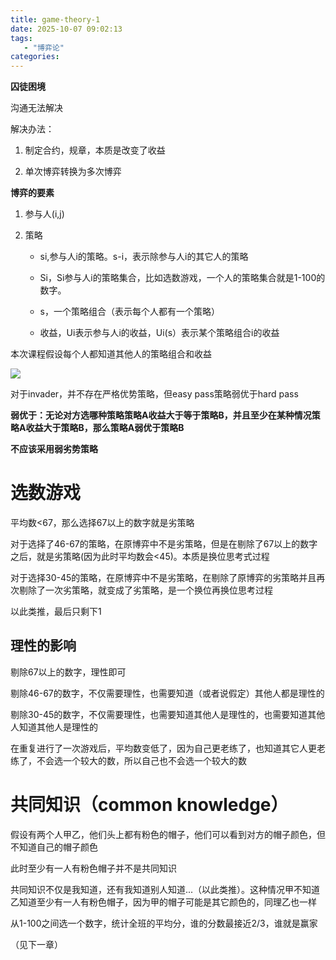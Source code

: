 ```yaml
---
title: game-theory-1
date: 2025-10-07 09:02:13
tags: 
   - "博弈论"
categories:
---
```



**囚徒困境**

沟通无法解决

解决办法：

1. &#x20;制定合约，规章，本质是改变了收益

2. 单次博弈转换为多次博弈



**博弈的要素**

1. 参与人(i,j)

2. 策略

   * si,参与人i的策略。s-i，表示除参与人i的其它人的策略

   * Si，Si参与人i的策略集合，比如选数游戏，一个人的策略集合就是1-100的数字。

   * s，一个策略组合（表示每个人都有一个策略）

   * 收益，Ui表示参与人i的收益，Ui(s）表示某个策略组合i的收益

本次课程假设每个人都知道其他人的策略组合和收益



![](images/diagram.png)

对于invader，并不存在严格优势策略，但easy pass策略弱优于hard pass

**弱优于：无论对方选哪种策略策略A收益大于等于策略B，并且至少在某种情况策略A收益大于策略B，那么策略A弱优于策略B**

**不应该采用弱劣势策略**



# 选数游戏

平均数<67，那么选择67以上的数字就是劣策略

对于选择了46-67的策略，在原博弈中不是劣策略，但是在剔除了67以上的数字之后，就是劣策略(因为此时平均数会<45)。本质是换位思考式过程

对于选择30-45的策略，在原博弈中不是劣策略，在剔除了原博弈的劣策略并且再次剔除了一次劣策略，就变成了劣策略，是一个换位再换位思考过程

以此类推，最后只剩下1



## 理性的影响

剔除67以上的数字，理性即可

剔除46-67的数字，不仅需要理性，也需要知道（或者说假定）其他人都是理性的

剔除30-45的数字，不仅需要理性，也需要知道其他人是理性的，也需要知道其他人知道其他人是理性的

在重复进行了一次游戏后，平均数变低了，因为自己更老练了，也知道其它人更老练了，不会选一个较大的数，所以自己也不会选一个较大的数



# 共同知识（common knowledge）

假设有两个人甲乙，他们头上都有粉色的帽子，他们可以看到对方的帽子颜色，但不知道自己的帽子颜色

此时至少有一人有粉色帽子并不是共同知识

共同知识不仅是我知道，还有我知道别人知道...（以此类推）。这种情况甲不知道乙知道至少有一人有粉色帽子，因为甲的帽子可能是其它颜色的，同理乙也一样



从1-100之间选一个数字，统计全班的平均分，谁的分数最接近2/3，谁就是赢家

（见下一章）